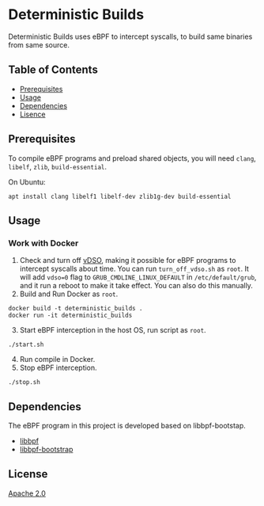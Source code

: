 # Deterministic Builds

Deterministic Builds uses eBPF to intercept syscalls, to build same binaries from same source.

## Table of Contents

- [Prerequisites](#prerequisites)
- [Usage](#usage)
- [Dependencies](#dependencies)
- [Lisence](#license)

## Prerequisites

To compile eBPF programs and preload shared objects, you will need `clang`, `libelf`, `zlib`, `build-essential`.

On Ubuntu:
```
apt install clang libelf1 libelf-dev zlib1g-dev build-essential
```

## Usage

### Work with Docker

1. Check and turn off [vDSO](https://man7.org/linux/man-pages/man7/vdso.7.html), making it possible for eBPF programs to intercept syscalls about time. You can run `turn_off_vdso.sh` as `root`. It will add `vdso=0` flag to `GRUB_CMDLINE_LINUX_DEFAULT` in `/etc/default/grub`, and it run a reboot to make it take effect. You can also do this manually.
2. Build and Run Docker as `root`.
```shell
docker build -t deterministic_builds .
docker run -it deterministic_builds
```
3. Start eBPF interception in the host OS, run script as `root`.
```shell
./start.sh
```
4. Run compile in Docker.
5. Stop eBPF interception.
```shell
./stop.sh
```

## Dependencies

The eBPF program in this project is developed based on libbpf-bootstap.

- [libbpf](https://github.com/libbpf/libbpf.git)
- [libbpf-bootstrap](https://github.com/libbpf/libbpf-bootstrap)

## License

[Apache 2.0](../LICENSE)
